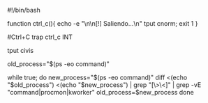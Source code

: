 
#!/bin/bash

function ctrl_c(){
	echo -e "\n\n[!] Saliendo...\n"
	tput cnorm; exit 1
}

#Ctrl+C 
trap ctrl_c INT

tput civis

old_process="$(ps -eo command)"

while true; do
	new_process="$(ps -eo command)"
	diff <(echo "$old_process") <(echo "$new_process") | grep "[\>\<]" | grep -vE "command|procmon|kworker"
	old_process=$new_process
done
